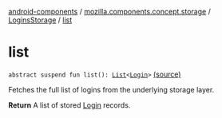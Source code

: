 [android-components](../../index.md) / [mozilla.components.concept.storage](../index.md) / [LoginsStorage](index.md) / [list](./list.md)

# list

`abstract suspend fun list(): `[`List`](https://kotlinlang.org/api/latest/jvm/stdlib/kotlin.collections/-list/index.html)`<`[`Login`](../-login/index.md)`>` [(source)](https://github.com/mozilla-mobile/android-components/blob/master/components/concept/storage/src/main/java/mozilla/components/concept/storage/LoginsStorage.kt#L52)

Fetches the full list of logins from the underlying storage layer.

**Return**
A list of stored [Login](../-login/index.md) records.

